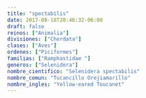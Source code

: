 ```yaml
---
title: "spectabilis"
date: 2017-08-18T20:46:32-06:00
draft: false
reinos: ["Animalia"]
divisiones: ["Chordata"]
clases: ["Aves"]
ordenes: ["Piciformes"]
familias: ["Ramphastidae "]
generos: ["Selenidera"]
nombre_cientifico: "Selenidera spectabilis"
nombre_comun: "Tucancillo Orejiamarillo"
nombre_ingles: "Yellow-eared Toucanet"
---
```

